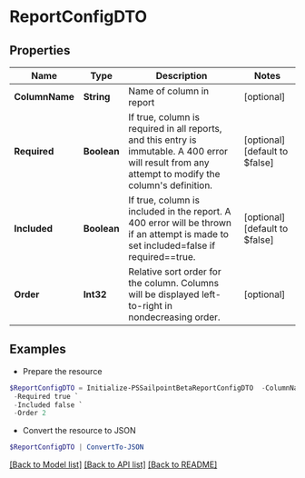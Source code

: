 # ReportConfigDTO
## Properties

Name | Type | Description | Notes
------------ | ------------- | ------------- | -------------
**ColumnName** | **String** | Name of column in report | [optional] 
**Required** | **Boolean** | If true, column is required in all reports, and this entry is immutable. A 400 error will result from any attempt to modify the column&#39;s definition. | [optional] [default to $false]
**Included** | **Boolean** | If true, column is included in the report. A 400 error will be thrown if an attempt is made to set included&#x3D;false if required&#x3D;&#x3D;true. | [optional] [default to $false]
**Order** | **Int32** | Relative sort order for the column. Columns will be displayed left-to-right in nondecreasing order. | [optional] 

## Examples

- Prepare the resource
```powershell
$ReportConfigDTO = Initialize-PSSailpointBetaReportConfigDTO  -ColumnName SOD Business Name `
 -Required true `
 -Included false `
 -Order 2
```

- Convert the resource to JSON
```powershell
$ReportConfigDTO | ConvertTo-JSON
```

[[Back to Model list]](../README.md#documentation-for-models) [[Back to API list]](../README.md#documentation-for-api-endpoints) [[Back to README]](../README.md)


